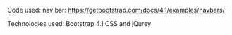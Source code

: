 Code used:
    nav bar:
    https://getbootstrap.com/docs/4.1/examples/navbars/

Technologies used:
        Bootstrap 4.1 CSS and jQurey